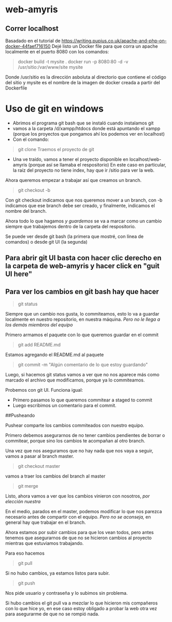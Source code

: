 ﻿# web-amyris

## Correr localhost
Basadado en el tutorial de https://writing.pupius.co.uk/apache-and-php-on-docker-44faef716150
Dejé listo un Docker file para que corra un apache localmente en el puerto 8080 con los comandos:
> docker build -t mysite .
> docker run -p 8080:80 -d -v /usr/sitio:/var/www/site mysite

Donde /usr/sitio es la dirección asboluta al directorio que contiene el código del sitio y mysite es el nombre de la 
imagen de docker creada a partir del Dockerfile

# Uso de git en windows

- Abrimos el programa git bash que se instaló cuando instalamos git
- vamos a la carpeta /d/xampp/htdocs donde está apuntando el xampp (porque los proyectos que pongamos ahí los podemos 
ver en localhost)
- Con el comando:
> git clone <url del repo>
Traemos el proyecto de git
- Una ve traído, vamos a tener el proyecto disponible en localhost/web-amyris (porque así se llamaba el respositorio)
En este caso en particular, la raíz del proyecto no tiene index, hay que ir /sitio para ver la web.

Ahora queremos empezar a trabajar así que creamos un branch.

> git checkout -b <nombre del branch>

Con git checkout indicamos que nos queremos mover a un branch, con -b indicamos que ese 
branch debe ser creado, y finalmente, indicamos el nombre del branch.

Ahora todo lo que hagamos *y guardemos* se va a marcar como un cambio siempre que trabajemos dentro de la carpeta del
 respositorio.

Se puede ver desde git bash (la primera que mostré, con línea de comandos) o desde git UI (la segunda)

## Para abrir git UI basta con hacer clic derecho en la carpeta de web-amyris y hacer click en "guit UI here"

## Para ver los cambios en git bash hay que hacer
>git status

Siempre que un cambio nos gusta, lo commiteamos, esto lo va a guardar localmente en nuestro repositorio, en nuestra máquina.
*Pero no le llega a los demás miembros del equipo*

Primero armamos el paquete con lo que queremos guardar en el commit
>git add README.md

Estamos agregando el README.md al paquete

>git commit -m "Algún comentario de lo que estoy guardando"

Luego, si hacemos git status vamos a ver que no nos aparece más como marcado el archivo que modificamos, porque ya lo
commiteamos.

Probemos con git UI. Funciona igual:
- Primero pasamos lo que queremos commitear a staged to commit
- Luego escribimos un comentario para el commit.

##Pusheando

Pushear comparte los cambios commiteados con nuestro equipo.

Primero debemos asegurarnos de no tener cambios pendientes de borrar o commitear, porque sino los cambios te acompañan
al otro branch.

Una vez que nos aseguramos que no hay nada que nos vaya a seguir, vamos a pasar al branch master.

> git checkout master

vamos a traer los cambios del branch al master

> git merge <nombre del branch>

Listo, ahora vamos a ver que los cambios vinieron con nosotros, *por elección nuestra*

En el medio, parados en el master, podemos modificar lo que nos parezca necesario antes de compartir con el equipo. 
*Pero no se aconseja,* en general hay que trabajar en el branch.

Ahora estamos por subir cambios para que los vean todos, pero antes tenemos que asegurarnos de que no se hicieron
cambios al proyecto mientras que estuviamos trabajando.

Para eso hacemos

> git pull

Si no hubo cambios, ya estamos listos para subir.

> git push

Nos pide usuario y contraseña y lo subimos sin problema.

Si hubo cambios el git pull va a mezclar lo que hicieron mis compañeros con lo que hice yo, en ese caso estoy 
obligado a probar la web otra vez para asegurarme de que no se rompió nada.